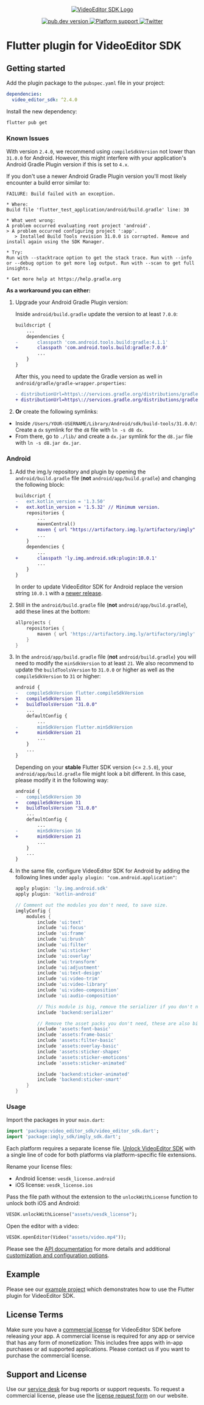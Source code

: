 <p align="center">
  <a href="https://img.ly/video-sdk?utm_campaign=Projects&utm_source=Github&utm_medium=VESDK&utm_content=Flutter">
    <img src="https://img.ly/static/logos/VE.SDK_Logo.svg" alt="VideoEditor SDK Logo"/>
  </a>
</p>
<p align="center">
  <a href="https://pub.dev/packages/video_editor_sdk">
    <img src="https://img.shields.io/pub/v/video_editor_sdk?color=blue" alt="pub.dev version">
  </a>
  <a href="https://pub.dev/packages/video_editor_sdk">
    <img src="https://img.shields.io/badge/platforms-android%20|%20ios-lightgrey.svg" alt="Platform support">
  </a>
  <a href="https://twitter.com/imgly">
    <img src="https://img.shields.io/badge/twitter-@VideoEditorSDK-blue.svg?style=flat" alt="Twitter">
  </a>
</p>

# Flutter plugin for VideoEditor SDK

## Getting started

Add the plugin package to the `pubspec.yaml` file in your project:

```yaml
dependencies:
  video_editor_sdk: ^2.4.0
```

Install the new dependency:

```sh
flutter pub get
```

### Known Issues

With version `2.4.0`, we recommend using `compileSdkVersion` not lower than `31.0.0` for Android. However, this might interfere with your application's Android Gradle Plugin version if this is set to `4.x`.

If you don't use a newer Android Gradle Plugin version you'll most likely encounter a build error similar to:
```
FAILURE: Build failed with an exception.

* Where:
Build file 'flutter_test_application/android/build.gradle' line: 30

* What went wrong:
A problem occurred evaluating root project 'android'.
> A problem occurred configuring project ':app'.
   > Installed Build Tools revision 31.0.0 is corrupted. Remove and install again using the SDK Manager.

* Try:
Run with --stacktrace option to get the stack trace. Run with --info or --debug option to get more log output. Run with --scan to get full insights.

* Get more help at https://help.gradle.org
```
**As a workaround you can either:**

1. Upgrade your Android Gradle Plugin version:

    Inside `android/build.gradle` update the version to at least `7.0.0`:
      ```diff
      buildscript {
          ...
          dependencies {
      -       classpath 'com.android.tools.build:gradle:4.1.1'
      +       classpath 'com.android.tools.build:gradle:7.0.0'
              ...
          }
      }
      ```

    After this, you need to update the Gradle version as well in `android/gradle/gradle-wrapper.properties`:
      ```diff
      - distributionUrl=https\://services.gradle.org/distributions/gradle-6.7-all.zip
      + distributionUrl=https\://services.gradle.org/distributions/gradle-7.0.2-all.zip
      ```

2. **Or** create the following symlinks:
  - Inside `/Users/YOUR-USERNAME/Library/Android/sdk/build-tools/31.0.0/`: Create a `dx` symlink for the `d8` file with `ln -s d8 dx`.
  - From there, go to `./lib/` and create a `dx.jar` symlink for the `d8.jar` file with `ln -s d8.jar dx.jar`. 

### Android

1. Add the img.ly repository and plugin by opening the `android/build.gradle` file (**not** `android/app/build.gradle`) and changing the following block:

   ```diff
   buildscript {
   -   ext.kotlin_version = '1.3.50'
   +   ext.kotlin_version = '1.5.32' // Minimum version.
       repositories {
           ...
           mavenCentral()
   +       maven { url "https://artifactory.img.ly/artifactory/imgly" }
           ...
       }
       dependencies {
           ...
   +       classpath 'ly.img.android.sdk:plugin:10.0.1'
           ...
       }
   }
   ```
   In order to update VideoEditor SDK for Android replace the version string `10.0.1` with a [newer release](https://github.com/imgly/pesdk-android-demo/releases).

2. Still in the `android/build.gradle` file (**not** `android/app/build.gradle`), add these lines at the bottom:

   ```groovy
   allprojects {
       repositories {
           maven { url 'https://artifactory.img.ly/artifactory/imgly' }
       }
   }
   ```

3. In the `android/app/build.gradle` file  (**not** `android/build.gradle`) you will need to modify the `minSdkVersion` to at least `21`. We also recommend to update the `buildToolsVersion` to `31.0.0` or higher as well as the `compileSdkVersion` to `31` or higher:

   ```diff
   android {
   -   compileSdkVersion flutter.compileSdkVersion
   +   compileSdkVersion 31
   +   buildToolsVersion "31.0.0"
       ...
       defaultConfig {
           ...
   -       minSdkVersion flutter.minSdkVersion
   +       minSdkVersion 21
           ...
       }
       ...
   }
   ```

    Depending on your **stable** Flutter SDK version (<= `2.5.0`), your `android/app/build.gradle` file might look a bit different. In this case, please modify it in the following way:

      ```diff
      android {
      -   compileSdkVersion 30
      +   compileSdkVersion 31
      +   buildToolsVersion "31.0.0"
          ...
          defaultConfig {
              ...
      -       minSdkVersion 16
      +       minSdkVersion 21
              ...
          }
          ...
      }
      ```

4. In the same file, configure VideoEditor SDK for Android by adding the following lines under `apply plugin: "com.android.application"`:

   ```groovy
   apply plugin: 'ly.img.android.sdk'
   apply plugin: 'kotlin-android'

   // Comment out the modules you don't need, to save size.
   imglyConfig {
       modules {
           include 'ui:text'
           include 'ui:focus'
           include 'ui:frame'
           include 'ui:brush'
           include 'ui:filter'
           include 'ui:sticker'
           include 'ui:overlay'
           include 'ui:transform'
           include 'ui:adjustment'
           include 'ui:text-design'
           include 'ui:video-trim'
           include 'ui:video-library'
           include 'ui:video-composition'
           include 'ui:audio-composition'

           // This module is big, remove the serializer if you don't need that feature.
           include 'backend:serializer'

           // Remove the asset packs you don't need, these are also big in size.
           include 'assets:font-basic'
           include 'assets:frame-basic'
           include 'assets:filter-basic'
           include 'assets:overlay-basic'
           include 'assets:sticker-shapes'
           include 'assets:sticker-emoticons'
           include 'assets:sticker-animated'

           include 'backend:sticker-animated'
           include 'backend:sticker-smart'
       }
   }
   ```

### Usage

Import the packages in your `main.dart`:

```dart
import 'package:video_editor_sdk/video_editor_sdk.dart';
import 'package:imgly_sdk/imgly_sdk.dart';
```

Each platform requires a separate license file. [Unlock VideoEditor SDK](./lib/video_editor_sdk.dart#L13-L22) with a single line of code for both platforms via platform-specific file extensions.

Rename your license files:
- Android license: `vesdk_license.android`
- iOS license: `vesdk_license.ios`

Pass the file path without the extension to the `unlockWithLicense` function to unlock both iOS and Android:

```dart
VESDK.unlockWithLicense("assets/vesdk_license");
```

Open the editor with a video:

```dart
VESDK.openEditor(Video("assets/video.mp4"));
```

Please see the [API documentation](https://pub.dev/documentation/video_editor_sdk) for more details and additional [customization and configuration options](https://pub.dev/documentation/imgly_sdk).

## Example

Please see our [example project](./example) which demonstrates how to use the Flutter plugin for VideoEditor SDK.

## License Terms

Make sure you have a [commercial license](https://img.ly/pricing?product=vesdk&?utm_campaign=Projects&utm_source=Github&utm_medium=VESDK&utm_content=Flutter) for VideoEditor SDK before releasing your app.
A commercial license is required for any app or service that has any form of monetization: This includes free apps with in-app purchases or ad supported applications. Please contact us if you want to purchase the commercial license.

## Support and License

Use our [service desk](https://support.img.ly) for bug reports or support requests. To request a commercial license, please use the [license request form](https://img.ly/pricing?product=vesdk&?utm_campaign=Projects&utm_source=Github&utm_medium=VESDK&utm_content=Flutter) on our website.
